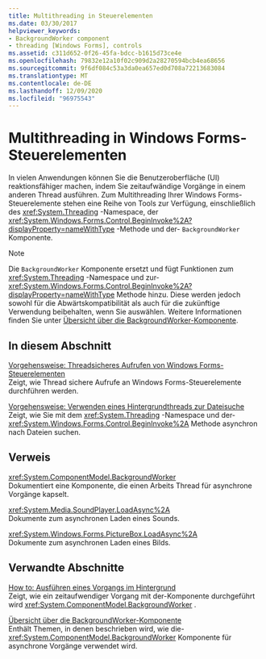 ```yaml
---
title: Multithreading in Steuerelementen
ms.date: 03/30/2017
helpviewer_keywords:
- BackgroundWorker component
- threading [Windows Forms], controls
ms.assetid: c311d652-0f26-45fa-bdcc-b1615d73ce4e
ms.openlocfilehash: 79832e12a10f02c909d2a28270594bcb4ea68656
ms.sourcegitcommit: 9f6df084c53a3da0ea657ed0d708a72213683084
ms.translationtype: MT
ms.contentlocale: de-DE
ms.lasthandoff: 12/09/2020
ms.locfileid: "96975543"
---
```

# <a name="multithreading-in-windows-forms-controls"></a>Multithreading in Windows Forms-Steuerelementen
In vielen Anwendungen können Sie die Benutzeroberfläche (UI) reaktionsfähiger machen, indem Sie zeitaufwändige Vorgänge in einem anderen Thread ausführen. Zum Multithreading Ihrer Windows Forms-Steuerelemente stehen eine Reihe von Tools zur Verfügung, einschließlich des <xref:System.Threading> -Namespace, der <xref:System.Windows.Forms.Control.BeginInvoke%2A?displayProperty=nameWithType> -Methode und der- `BackgroundWorker` Komponente.  
  
> [!NOTE]
> Die `BackgroundWorker` Komponente ersetzt und fügt Funktionen zum <xref:System.Threading> -Namespace und zur- <xref:System.Windows.Forms.Control.BeginInvoke%2A?displayProperty=nameWithType> Methode hinzu. Diese werden jedoch sowohl für die Abwärtskompatibilität als auch für die zukünftige Verwendung beibehalten, wenn Sie auswählen. Weitere Informationen finden Sie unter [Übersicht über die BackgroundWorker-Komponente](backgroundworker-component-overview.md).  
  
## <a name="in-this-section"></a>In diesem Abschnitt  
 [Vorgehensweise: Threadsicheres Aufrufen von Windows Forms-Steuerelementen](how-to-make-thread-safe-calls-to-windows-forms-controls.md)  
 Zeigt, wie Thread sichere Aufrufe an Windows Forms-Steuerelemente durchführen werden.  
  
 [Vorgehensweise: Verwenden eines Hintergrundthreads zur Dateisuche](how-to-use-a-background-thread-to-search-for-files.md)  
 Zeigt, wie Sie mit dem <xref:System.Threading> -Namespace und der- <xref:System.Windows.Forms.Control.BeginInvoke%2A> Methode asynchron nach Dateien suchen.  
  
## <a name="reference"></a>Verweis  
 <xref:System.ComponentModel.BackgroundWorker>  
 Dokumentiert eine Komponente, die einen Arbeits Thread für asynchrone Vorgänge kapselt.  
  
 <xref:System.Media.SoundPlayer.LoadAsync%2A>  
 Dokumente zum asynchronen Laden eines Sounds.  
  
 <xref:System.Windows.Forms.PictureBox.LoadAsync%2A>  
 Dokumente zum asynchronen Laden eines Bilds.  
  
## <a name="related-sections"></a>Verwandte Abschnitte  
 [How to: Ausführen eines Vorgangs im Hintergrund](how-to-run-an-operation-in-the-background.md)  
 Zeigt, wie ein zeitaufwendiger Vorgang mit der-Komponente durchgeführt wird <xref:System.ComponentModel.BackgroundWorker> .  
  
 [Übersicht über die BackgroundWorker-Komponente](backgroundworker-component-overview.md)  
 Enthält Themen, in denen beschrieben wird, wie die- <xref:System.ComponentModel.BackgroundWorker> Komponente für asynchrone Vorgänge verwendet wird.
